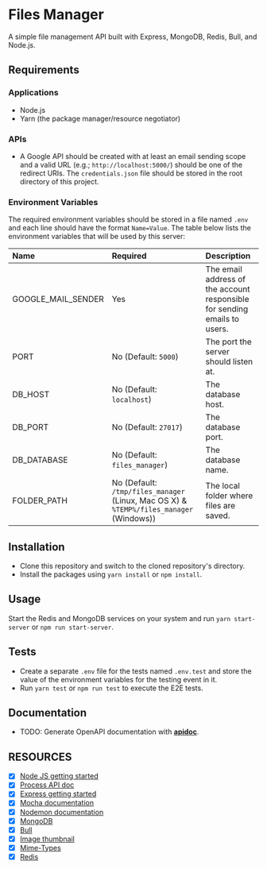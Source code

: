 # Files Manager


A simple file management API built with Express, MongoDB, Redis, Bull, and Node.js.

## Requirements

### Applications

+ Node.js
+ Yarn (the package manager/resource negotiator)

### APIs

+ A Google API should be created with at least an email sending scope and a valid URL (e.g.; `http://localhost:5000/`) should be one of the redirect URIs. The `credentials.json` file should be stored in the root directory of this project.

### Environment Variables

The required environment variables should be stored in a file named `.env` and each line should have the format `Name=Value`. The table below lists the environment variables that will be used by this server:

| Name | Required | Description |
|:-|:-|:-|
| GOOGLE_MAIL_SENDER | Yes | The email address of the account responsible for sending emails to users. |
| PORT | No (Default: `5000`)| The port the server should listen at. |
| DB_HOST | No (Default: `localhost`)| The database host. |
| DB_PORT | No (Default: `27017`)| The database port. |
| DB_DATABASE | No (Default: `files_manager`)| The database name. |
| FOLDER_PATH | No (Default: `/tmp/files_manager` (Linux, Mac OS X) & `%TEMP%/files_manager` (Windows)) | The local folder where files are saved. |

## Installation

+ Clone this repository and switch to the cloned repository's directory.
+ Install the packages using `yarn install` or `npm install`.

## Usage

Start the Redis and MongoDB services on your system and run `yarn start-server` or `npm run start-server`.

## Tests

+ Create a separate `.env` file for the tests named `.env.test` and store the value of the environment variables for the testing event in it.
+ Run `yarn test` or `npm run test` to execute the E2E tests.

## Documentation

+ TODO: Generate OpenAPI documentation with [**apidoc**](https://www.npmjs.com/package/apidoc).

## RESOURCES
+ [x] [Node JS getting started](https://intranet.alxswe.com/rltoken/8jNm2s_LfVKMqR3vHLn_uw)
+ [x] [Process API doc](https://intranet.alxswe.com/rltoken/uYPplj2cPK8pcP0LtV6RuA)
+ [x] [Express getting started](https://intranet.alxswe.com/rltoken/SujfeWKCWmUMomfETjETEg)
+ [x] [Mocha documentation](https://intranet.alxswe.com/rltoken/FzEwplmoZiyGvkgKllZNJw)
+ [x] [Nodemon documentation](https://intranet.alxswe.com/rltoken/pdNNTX0OLugbhxvP3sLgOw)
+ [x] [MongoDB](https://intranet.alxswe.com/rltoken/g1x7y_3GskzVAJBTXcSjmA)
+ [x] [Bull](https://intranet.alxswe.com/rltoken/NkHBpGrxnd0sK_fDPMbihg)
+ [x] [Image thumbnail](https://intranet.alxswe.com/rltoken/KX6cck2nyLpQOTDMLcwxLg)
+ [x] [Mime-Types](https://intranet.alxswe.com/rltoken/j9B0Kc-4HDKLUe88ShbOjQ)
+ [x] [Redis](https://intranet.alxswe.com/rltoken/nqwKRszO8Tkj_ZWW1EFwGw)      
